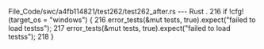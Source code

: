 File_Code/swc/a4fb114821/test262/test262_after.rs --- Rust
  .                                                                                                                                                          216     if !cfg!(target_os = "windows") {
216     error_tests(&mut tests, true).expect("failed to load testss");                                                                                       217         error_tests(&mut tests, true).expect("failed to load testss");
                                                                                                                                                             218     }

